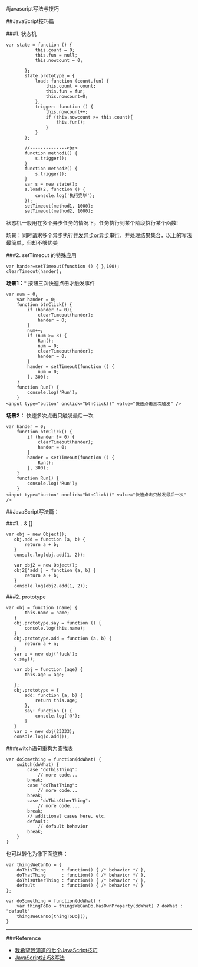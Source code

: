 #javascript写法与技巧

##JavaScript技巧篇


###1. 状态机

    var state = function () {
               this.count = 0;
               this.fun = null;
               this.nowcount = 0;
     
           };     
           state.prototype = {
               load: function (count,fun) {
                   this.count = count;
                   this.fun = fun;
                   this.nowcount=0;
               },
               trigger: function () {
                   this.nowcount++;
                   if (this.nowcount >= this.count){
                       this.fun();
                   }
               }
           };
     
           //--------------<br>
           function method1() {
               s.trigger();
           }
           function method2() {
               s.trigger();
           }
           var s = new state();
           s.load(2, function () {
               console.log('执行完毕');
           });
           setTimeout(method1, 1000);
           setTimeout(method2, 1000);

状态机一般用在多个异步任务的情况下，任务执行到某个阶段执行某个函数!

场景：同时请求多个异步执行[并发异步or异步串行](ajax,nodejs的io)，并处理结果集合，以上的写法最简单，但却不够优美

###2. setTimeout 的特殊应用

    var hander=setTimeout(function () { },100);
    clearTimeout(hander);

**场景1：*** 按钮三次快速点击才触发事件　　

    var num = 0;
        var hander = 0;
        function btnClick() {
            if (hander != 0){
                clearTimeout(hander);
                hander = 0;
            }
            num++;
            if (num >= 3) {
                Run();
                num = 0;
                clearTimeout(hander);
                hander = 0;
            }
            hander = setTimeout(function () {
                num = 0;
            }, 300);
        }
        function Run() {
            console.log('Run');
        }
    <input type="button" onclick="btnClick()" value="快速点击三次触发" />　
    
**场景2：** 快速多次点击只触发最后一次

    var hander = 0;
        function btnClick() {
            if (hander != 0) {
                clearTimeout(hander);
                hander = 0;
            }
            hander = setTimeout(function () {
                Run();
            }, 300);
        }
        function Run() {
            console.log('Run');
        }
    <input type="button" onclick="btnClick()" value="快速点击只触发最后一次" />
    

##JavaScript写法篇：

###1. . & []

    var obj = new Object();
       obj.add = function (a, b) {
           return a + b;
       }
       console.log(obj.add(1, 2));
     
       var obj2 = new Object();
       obj2['add'] = function (a, b) {
           return a + b;
       }
       console.log(obj2.add(1, 2));
       
###2. prototype

    var obj = function (name) {
           this.name = name;
       }
       obj.prototype.say = function () {
           console.log(this.name);
       }
       obj.prototype.add = function (a, b) {
           return a + n;
       }
       var o = new obj('fuck');
       o.say();
     
       var obj = function (age) {
           this.age = age;
     
       };
       obj.prototype = {
           add: function (a, b) {
               return this.age;
           },
           say: function () {
               console.log('@');
           }
       }
       var o = new obj(23333);
       console.log(o.add());

###switch语句重构为查找表

    var doSomething = function(doWhat) {
        switch(doWhat) {
            case "doThisThing":
                // more code...
            break;
            case "doThatThing":
                // more code...
            break;
            case "doThisOtherThing":
                // more code....
            break;
            // additional cases here, etc.
            default:
                // default behavior
            break;
        }
    }
    
也可以转化为像下面这样：

    var thingsWeCanDo = {
        doThisThing      : function() { /* behavior */ },
        doThatThing      : function() { /* behavior */ },
        doThisOtherThing : function() { /* behavior */ },
        default          : function() { /* behavior */ }
    };
    
    var doSomething = function(doWhat) {
        var thingToDo = thingsWeCanDo.hasOwnProperty(doWhat) ? doWhat : "default"
        thingsWeCanDo[thingToDo]();
    }
    



---
###Reference

- [我希望我知道的七个JavaScript技巧](http://yanhaijing.com/javascript/2014/04/23/seven-javascript-quirks-i-wish-id-known-about/)
- [JavaScript技巧&写法](http://www.cnblogs.com/dark89757/p/4287547.html)
